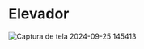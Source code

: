 # Elevador
![Captura de tela 2024-09-25 145413](https://github.com/user-attachments/assets/7cb6c499-65a0-4227-83cc-5b136b4197f7)
